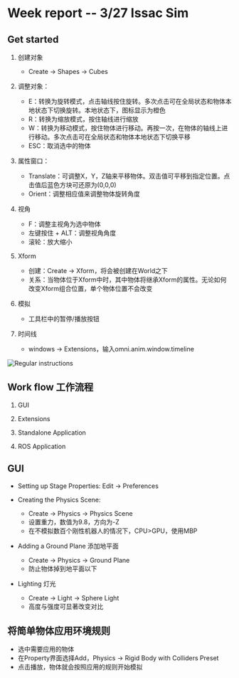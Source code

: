 # Week report -- 3/27 Issac Sim

## Get started
1. 创建对象
    - Create -> Shapes -> Cubes  
      
2. 调整对象：
    - E：转换为旋转模式，点击轴线按住旋转。多次点击可在全局状态和物体本地状态下切换旋转。本地状态下，图标显示为橙色
    - R：转换为缩放模式，按住轴线进行缩放
    - W：转换为移动模式，按住物体进行移动。再按一次，在物体的轴线上进行移动。多次点击可在全局状态和物体本地状态下切换平移
    - ESC：取消选中的物体

3. 属性窗口：
    - Translate：可调整X，Y，Z轴来平移物体。双击值可平移到指定位置。点击值后蓝色方块可还原为(0,0,0)
    - Orient：调整相应值来调整物体旋转角度

4. 视角
    - F：调整主视角为选中物体
    - 左键按住 + ALT：调整视角角度
    - 滚轮：放大缩小

5. Xform
    - 创建：Create -> Xform，将会被创建在World之下
    - 关系：当物体位于Xform中时，其中物体将继承Xform的属性。无论如何改变Xform组合位置，单个物体位置不会改变

6. 模拟
    - 工具栏中的暂停/播放按钮

7. 时间线
    - windows -> Extensions，输入omni.anim.window.timeline

![Regular instructions](/regular_inputs.png)

## Work flow 工作流程
1. GUI

2. Extensions

3. Standalone Application

4. ROS Application

## GUI 
- Setting up Stage Properties: Edit -> Preferences

- Creating the Physics Scene: 
    * Create -> Physics -> Physics Scene
    * 设置重力，数值为9.8，方向为-Z
    * 在不模拟数百个刚性机器人的情况下，CPU>GPU，使用MBP

- Adding a Ground Plane 添加地平面
    * Create -> Physics -> Ground Plane
    * 防止物体掉到地平面以下

- Lighting 灯光
    * Create -> Light -> Sphere Light
    * 高度与强度可显著改变对比


## 将简单物体应用环境规则
* 选中需要应用的物体
* 在Property界面选择Add，Physics -> Rigid Body with Colliders Preset
* 点击播放，物体就会按照应用的规则开始模拟


